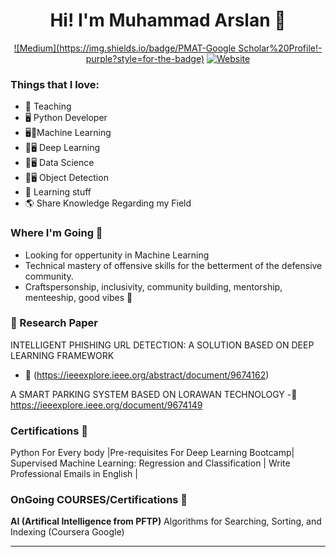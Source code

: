 <div align=center> 
  <h1> Hi! I'm Muhammad Arslan 👋 </h1> 

[![Medium](https://img.shields.io/badge/PMAT-Google Scholar%20Profile!-purple?style=for-the-badge)](https://scholar.google.com/citations?user=Md2S0oQAAAAJ&hl=en&authuser=1)
[![Website](https://img.shields.io/website?label=LinkedIn.Profile&style=for-the-badge&url=https%3A%2F%2Fhuskyhacks.dev)](https://www.linkedin.com/in/marslanquerishi/)
<!-- [![Badges](https://img.shields.io/website?label=My.Security.Badges&style=for-the-badge&url=https%3A%2F%2FMy.Security.Badges)](https://www.credly.com/users/muhammad-irfan.7ab275d2/badges) -->
</div>


### Things that I love:
- 📕 Teaching
- 🖥️ Python Developer
- 🖥📕Machine Learning
- 📕🖥️ Deep Learning
- 📕🖥️ Data Science
- 📕🖥️ Object Detection
- 📒 Learning stuff
- 🌎 Share Knowledge Regarding my Field

### Where I'm Going 🧭
- Looking for oppertunity in Machine Learning
- Technical mastery of offensive skills for the betterment of the defensive community.
- Craftspersonship, inclusivity, community building, mentorship, menteeship, good vibes 🎵

### 📕 Research Paper
INTELLIGENT PHISHING URL DETECTION: A SOLUTION BASED ON 
DEEP LEARNING FRAMEWORK
- 📡 (https://ieeexplore.ieee.org/abstract/document/9674162)

A SMART PARKING SYSTEM BASED ON LORAWAN TECHNOLOGY 
-📡 https://ieeexplore.ieee.org/document/9674149



### Certifications 📜
Python For Every body |Pre-requisites For Deep Learning Bootcamp| Supervised Machine Learning: Regression and
Classification | Write Professional Emails in English | 


### OnGoing COURSES/Certifications 🎤
**AI (Artifical Intelligence from PFTP)**
Algorithms for Searching, Sorting, and Indexing (Coursera Google)

---
